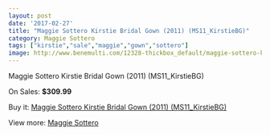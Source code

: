 ```yaml
---
layout: post
date: '2017-02-27'
title: "Maggie Sottero Kirstie Bridal Gown (2011) (MS11_KirstieBG)"
category: Maggie Sottero
tags: ["kirstie","sale","maggie","gown","sottero"]
image: http://www.benemulti.com/12328-thickbox_default/maggie-sottero-kirstie-bridal-gown-2011-ms11kirstiebg.jpg
---
```

Maggie Sottero Kirstie Bridal Gown (2011) (MS11_KirstieBG)

On Sales: **$309.99**
<a href="https://www.benemulti.com/en/maggie-sottero/4618-maggie-sottero-kirstie-bridal-gown-2011-ms11kirstiebg.html"><amp-img layout="responsive" width="600" height="600" src="//www.benemulti.com/12328-thickbox_default/maggie-sottero-kirstie-bridal-gown-2011-ms11kirstiebg.jpg" alt="Maggie Sottero Kirstie Bridal Gown (2011) (MS11_KirstieBG) 0" /></a>
<a href="https://www.benemulti.com/en/maggie-sottero/4618-maggie-sottero-kirstie-bridal-gown-2011-ms11kirstiebg.html"><amp-img layout="responsive" width="600" height="600" src="//www.benemulti.com/12329-thickbox_default/maggie-sottero-kirstie-bridal-gown-2011-ms11kirstiebg.jpg" alt="Maggie Sottero Kirstie Bridal Gown (2011) (MS11_KirstieBG) 1" /></a>

Buy it: [Maggie Sottero Kirstie Bridal Gown (2011) (MS11_KirstieBG)](https://www.benemulti.com/en/maggie-sottero/4618-maggie-sottero-kirstie-bridal-gown-2011-ms11kirstiebg.html "Maggie Sottero Kirstie Bridal Gown (2011) (MS11_KirstieBG)")

View more: [Maggie Sottero](https://www.benemulti.com/en/41-maggie-sottero "Maggie Sottero")